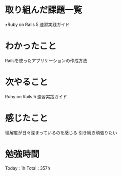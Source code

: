 <h1>取り組んだ課題一覧</h1>

▪️Ruby on Rails 5 速習実践ガイド 

<h1>わかったこと</h1>
Railsを使ったアプリケーションの作成方法

<h1>次やること</h1>
Ruby on Rails 5 速習実践ガイド 

<h1>感じたこと</h1> 
理解度が日々深まっているのを感じる
引き続き頑張りたい

<h1>勉強時間</h1>
Today : 1h Total : 357h
